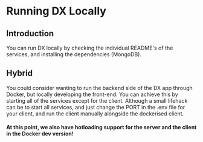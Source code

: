 # Running DX Locally

## Introduction
You can run DX locally by checking the individual README's of the services, and installing the dependencies (MongoDB).

## Hybrid
You could consider wanting to run the backend side of the DX app through Docker, but locally developing the front-end. You can achieve this by starting all of the services except for the client. Although a small lifehack can be to start all services, and just change the PORT in the .env file for your client, and run the client manually alongside the dockerised client.

#### At this point, we also have hotloading support for the server and the client in the Docker dev version!
